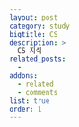 ```yaml
---
layout: post
category: study
bigtitle: CS
description: >
  CS 지식
related_posts:
  -
addons:
  - related
  - comments
list: true
order: 1
---
```

